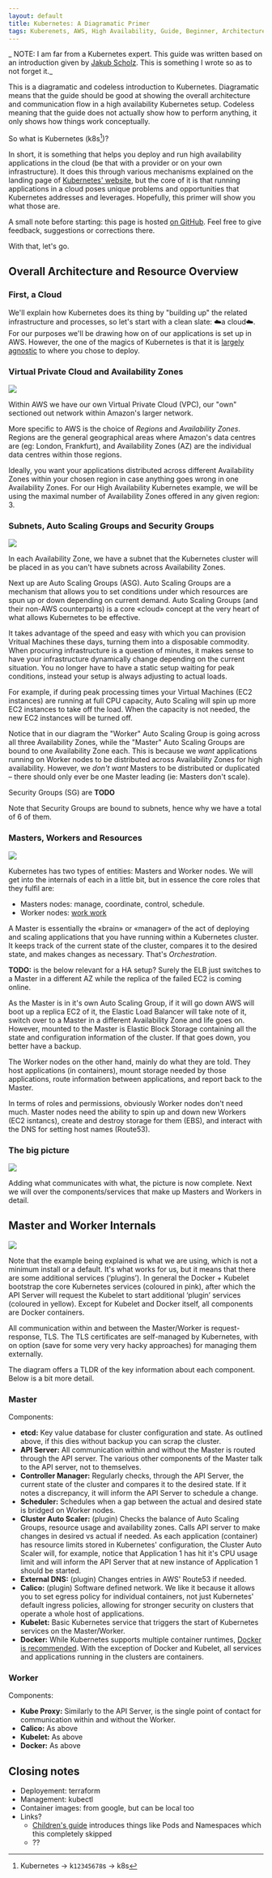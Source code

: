 ```yaml
---
layout: default
title: Kubernetes: A Diagramatic Primer
tags: Kuberenets, AWS, High Availability, Guide, Beginner, Architecture, HA
---
```


_ NOTE: I am far from a Kubernetes expert. This guide was written based on an
introduction given by [Jakub Scholz](https://github.com/scholzj). This is
something I wrote so as to not forget it._

This is a diagramatic and codeless introduction to Kubernetes. Diagramatic
means that the guide should be good at showing the overall architecture and
communication flow in a high availability Kubernetes setup. Codeless meaning
that the guide does not actually show how to perform anything, it only shows
how things work conceptually.

So what is Kubernetes (k8s[^1])?

In short, it is something that helps you deploy and run high availability
applications in the cloud (be that with a provider or on your own
infrastructure). It does this through various mechanisms explained on the
landing page of [Kubernetes' website](https://kubernetes.io/), but the core of
it is that running applications in a cloud poses unique problems and
opportunities that Kubernetes addresses and leverages. Hopefully, this primer
will show you what those are.

A small note before starting: this page is hosted [on GitHub](https://github.com/zmlka/undisciplinary). 
Feel free to give feedback, suggestions or corrections there.

With that, let's go.

## Overall Architecture and Resource Overview

### First, a Cloud

We'll explain how Kubernetes does its thing by "building up" the related
infrastructure and processes, so let's start with a clean slate: ☁️a cloud☁️. For
our purposes we'll be drawing how on of our applications is set up in AWS.
However, the one of the magics of Kubernetes is that it is [largely agnostic](https://kubernetes.io/docs/setup/pick-right-solution/) 
to where you chose to deploy.

### Virtual Private Cloud and Availability Zones

![](img/Kubernetes_big_picture_04.svg)

Within AWS we have our own Virtual Private Cloud (VPC), our "own" sectioned out
network within Amazon's larger network.


More specific to AWS is the choice of _Regions_ and _Availability Zones_.
Regions are the general geographical areas where Amazon's data centres are (eg:
London, Frankfurt), and Availability Zones (AZ) are the individual data centres
within those regions.

Ideally, you want your applications distributed across different Availability
Zones within your chosen region in case anything goes wrong in one Availability
Zones. For our High Availability Kubernetes example, we will be using the
maximal number of Availability Zones offered in any given region: 3.

### Subnets, Auto Scaling Groups and Security Groups

![](img/Kubernetes_big_picture_03.svg)

In each Availability Zone, we have a subnet that the Kubernetes cluster will be
placed in as you can't have subnets across Availability Zones.

Next up are Auto Scaling Groups (ASG). Auto Scaling Groups are a mechanism that
allows you to set conditions under which resources are spun up or down
depending on current demand. Auto Scaling Groups (and their non-AWS
counterparts) is a core «cloud» concept at the very heart of what allows
Kubernetes to be effective.

It takes advantage of the speed and easy with which you can provision Vritual
Machines these days, turning them into a disposable commodity. When procuring
infrastructure is a question of minutes, it makes sense to have your
infrastructure dynamically change depending on the current situation. You no
longer have to have a static setup waiting for peak conditions, instead your
setup is always adjusting to actual loads.

For example, if during peak processing times your Virtual Machines (EC2
instances) are running at full CPU capacity, Auto Scaling will spin up more EC2
instances to take off the load. When the capacity is not needed, the new EC2
instances will be turned off.

Notice that in our diagram the "Worker" Auto Scaling Group is going across all
three Availability Zones, while the "Master" Auto Scaling Groups are bound to
one Availability Zone each. This is because we _want_ applications running on
Worker nodes to be distributed across Availability Zones for high availability.
However, we _don't want_ Masters to be distributed or duplicated – there should
only ever be one Master leading (ie: Masters don't scale).

Security Groups (SG) are **TODO**

Note that Security Groups are bound to subnets, hence why we have a total of 6
of them.

### Masters, Workers and Resources

![](img/Kubernetes_big_picture_01.svg)

Kubernetes has two types of entities: Masters and Worker nodes. We will get
into the internals of each in a little bit, but in essence the core roles that
they fulfil are:

* Masters nodes: manage, coordinate, control, schedule.
* Worker nodes: [work work](https://www.youtube.com/watch?v=eO6OaVnbqaY)

A Master is essentially the «brain» or «manager» of the act of deploying and
scaling applications that you have running within a Kubernetes cluster. It
keeps track of the current state of the cluster, compares it to the desired
state, and makes changes as necessary. That's _Orchestration_.

**TODO:** is the below relevant for a HA setup? Surely the ELB just switches to
a Master in a different AZ while the replica of the failed EC2 is coming
online.

As the Master is in it's own Auto Scaling Group, if it will go down AWS will
boot up a replica EC2 of it, the Elastic Load Balancer will take note of it,
switch over to a Master in a different Availability Zone and life goes on.
However, mounted to the Master is Elastic Block Storage containing all the
state and configuration information of the cluster. If that goes down, you
better have a backup.

The Worker nodes on the other hand, mainly do what they are told. They host
applications (in containers), mount storage needed by those applications, route
information between applications, and report back to the Master.

In terms of roles and permissions, obviously Worker nodes don't need much.
Master nodes need the ability to spin up and down new Workers (EC2 isntancs),
create and destroy storage for them (EBS), and interact with the DNS for
setting host names (Route53).

### The big picture

![](img/Kubernetes_big_picture_00.svg)

Adding what communicates with what, the picture is now complete. Next we will
over the components/services that make up Masters and Workers in detail.

## Master and Worker Internals

![](img/Kubernetes_master_worker_detail.svg)

Note that the example being explained is what we are using, which is not a
minimum install or a default. It's what works for us, but it means that there
are some additional services (‘plugins’). In general the Docker + Kubelet
bootstrap the core Kubernetes services (coloured in pink), after which the API
Server will request the Kubelet to start additional ‘plugin’ services (coloured
in yellow). Except for Kubelet and Docker itself, all components are Docker
containers.

All communication within and between the Master/Worker is request-response,
TLS. The TLS certificates are self-managed by Kubernetes, with on option (save
for some very very hacky approaches) for managing them externally.

The diagram offers a TLDR of the key information about each component. Below is
a bit more detail.

### Master

Components:

- **etcd:** Key value database for cluster configuration and state. As outlined
  above, if this dies without backup you can scrap the cluster.
- **API Server:** All communication within and without the Master is routed
  through the API server. The various other components of the Master talk to
  the API server, not to themselves.
- **Controller Manager:** Regularly checks, through the API Server, the current
  state of the cluster and compares it to the desired state. If it notes a
  discrepancy, it will inform the API Server to schedule a change.
- **Scheduler:** Schedules when a gap between the actual and desired state is
  bridged on Worker nodes.
- **Cluster Auto Scaler:** (plugin) Checks the balance of Auto Scaling Groups,
  resource usage and availability zones. Calls API server to make changes in
  desired vs actual if needed. As each application (container) has
  resource limits stored in Kubernetes' configuration, the Cluster Auto Scaler
  will, for example, notice that Application 1 has hit it's CPU usage limit and
  will inform the API Server that at new instance of Application 1 should be
  started.
- **External DNS:** (plugin) Changes entries in AWS' Route53 if needed.
- **Calico:** (plugin) Software defined network. We like it because it allows you to
  set egress policy for individual containers, not just Kubernetes' default
  ingress policies, allowing for stronger security on clusters that operate a
  whole host of applications.
- **Kubelet:** Basic Kubernetes service that triggers the start of Kubernetes
  services on the Master/Worker.
- **Docker:** While Kubernetes supports multiple container runtimes, [Docker is recommended](https://kubernetes.io/docs/concepts/workloads/pods/pod/).
  With the exception of Docker and Kubelet, all services and applications
  running in the clusters are containers.


### Worker

Components:

- **Kube Proxy:** Similarly to the API Server, is the single point of contact
  for communication within and without the Worker.
- **Calico:** As above
- **Kubelet:** As above
- **Docker:** As above



## Closing notes

- Deployement: terraform
- Management: kubectl
- Container images: from google, but can be local too
- Links?
  - [Children's guide](https://deis.com/blog/2016/kubernetes-illustrated-guide/)
    introduces things like Pods and Namespaces which this completely skipped
  - ??


[^1]: Kubernetes -> k`12345678`s -> k8s
